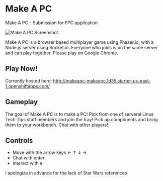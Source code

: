 # Make A PC
Make A PC - Submission for FPC application

![Make A PC Screenshot](http://netopyaplanet.com/makeapc/screenshot.PNG "Make A PC Screenshot")

Make A PC is a browser based multiplayer game using Phaser.io, with a Node.js server using Socket.io. Everyone who joins is on the same server and can play together. Please play on Google Chrome.

## Play Now!
Currently hosted here: http://makeapc-makeapc.1d35.starter-us-east-1.openshiftapps.com/

## Gameplay

The goal of Make A PC is to make a PC! Pick from one of serveral Linus Tech Tips staff members and join the fray! Pick up components and bring them to your workbench. Chat with other players!

## Controls

- Move with the arrow keys ← ↑ ↓ →
- Chat with enter
- Interact with e

I apologize in advance for the lack of Star Wars references
